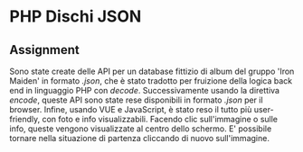 # PHP Dischi JSON

## Assignment

Sono state create delle API per un database fittizio di album del gruppo 'Iron Maiden' in formato _.json_, che è stato tradotto per fruizione della logica back end in linguaggio PHP con _decode_. Successivamente usando la direttiva _encode_, queste API sono state rese disponibili in formato _.json_ per il browser. Infine, usando VUE e JavaScript, è stato reso il tutto più user-friendly, con foto e info visualizzabili. 
Facendo clic sull'immagine o sulle info, queste vengono visualizzate al centro dello schermo. E' possibile tornare nella situazione di partenza cliccando di nuovo sull'immagine.
